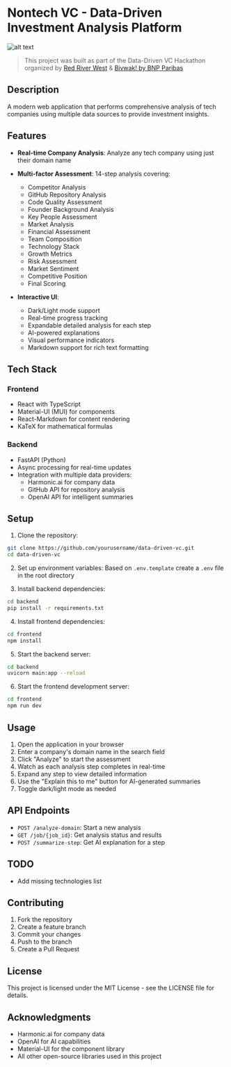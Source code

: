 # Nontech VC - Data-Driven Investment Analysis Platform

![alt text](https://i.imgur.com/O8vZHPM.png)

> This project was built as part of the Data-Driven VC Hackathon organized by [Red River West](https://redriverwest.com) & [Bivwak! by BNP Paribas](https://bivwak.bnpparibas/)

## Description

A modern web application that performs comprehensive analysis of tech companies using multiple data sources to provide investment insights.

## Features

- **Real-time Company Analysis**: Analyze any tech company using just their domain name
- **Multi-factor Assessment**: 14-step analysis covering:
  - Competitor Analysis
  - GitHub Repository Analysis
  - Code Quality Assessment
  - Founder Background Analysis
  - Key People Assessment
  - Market Analysis
  - Financial Assessment
  - Team Composition
  - Technology Stack
  - Growth Metrics
  - Risk Assessment
  - Market Sentiment
  - Competitive Position
  - Final Scoring

- **Interactive UI**:
  - Dark/Light mode support
  - Real-time progress tracking
  - Expandable detailed analysis for each step
  - AI-powered explanations
  - Visual performance indicators
  - Markdown support for rich text formatting

## Tech Stack

### Frontend
- React with TypeScript
- Material-UI (MUI) for components
- React-Markdown for content rendering
- KaTeX for mathematical formulas

### Backend
- FastAPI (Python)
- Async processing for real-time updates
- Integration with multiple data providers:
  - Harmonic.ai for company data
  - GitHub API for repository analysis
  - OpenAI API for intelligent summaries

## Setup

1. Clone the repository:
```bash
git clone https://github.com/yourusername/data-driven-vc.git
cd data-driven-vc
```

2. Set up environment variables:
Based on `.env.template` create a `.env` file in the root directory

3. Install backend dependencies:
```bash
cd backend
pip install -r requirements.txt
```

4. Install frontend dependencies:
```bash
cd frontend
npm install
```

5. Start the backend server:
```bash
cd backend
uvicorn main:app --reload
```

6. Start the frontend development server:
```bash
cd frontend
npm run dev
```

## Usage

1. Open the application in your browser
2. Enter a company's domain name in the search field
3. Click "Analyze" to start the assessment
4. Watch as each analysis step completes in real-time
5. Expand any step to view detailed information
6. Use the "Explain this to me" button for AI-generated summaries
7. Toggle dark/light mode as needed

## API Endpoints

- `POST /analyze-domain`: Start a new analysis
- `GET /job/{job_id}`: Get analysis status and results
- `POST /summarize-step`: Get AI explanation for a step

## TODO
- Add missing technologies list

## Contributing

1. Fork the repository
2. Create a feature branch
3. Commit your changes
4. Push to the branch
5. Create a Pull Request

## License

This project is licensed under the MIT License - see the LICENSE file for details.

## Acknowledgments

- Harmonic.ai for company data
- OpenAI for AI capabilities
- Material-UI for the component library
- All other open-source libraries used in this project